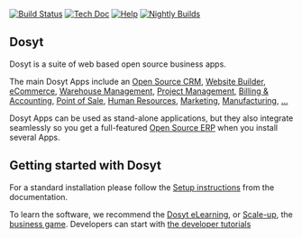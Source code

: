 [![Build Status](https://runbot.etwork.com/runbot/badge/flat/1/master.svg)](https://runbot.etwork.com/runbot)
[![Tech Doc](https://img.shields.io/badge/master-docs-875A7B.svg?style=flat&colorA=8F8F8F)](https://www.etwork.com/documentation/master)
[![Help](https://img.shields.io/badge/master-help-875A7B.svg?style=flat&colorA=8F8F8F)](https://www.etwork.com/forum/help-1)
[![Nightly Builds](https://img.shields.io/badge/master-nightly-875A7B.svg?style=flat&colorA=8F8F8F)](https://nightly.etwork.com/)

Dosyt
----

Dosyt is a suite of web based open source business apps.

The main Dosyt Apps include an <a href="https://www.etwork.com/page/crm">Open Source CRM</a>,
<a href="https://www.etwork.com/page/website-builder">Website Builder</a>,
<a href="https://www.etwork.com/page/e-commerce">eCommerce</a>,
<a href="https://www.etwork.com/page/warehouse">Warehouse Management</a>,
<a href="https://www.etwork.com/page/project-management">Project Management</a>,
<a href="https://www.etwork.com/page/accounting">Billing &amp; Accounting</a>,
<a href="https://www.etwork.com/page/point-of-sale">Point of Sale</a>,
<a href="https://www.etwork.com/page/employees">Human Resources</a>,
<a href="https://www.etwork.com/page/lead-automation">Marketing</a>,
<a href="https://www.etwork.com/page/manufacturing">Manufacturing</a>,
<a href="https://www.etwork.com/#apps">...</a>

Dosyt Apps can be used as stand-alone applications, but they also integrate seamlessly so you get
a full-featured <a href="https://www.etwork.com">Open Source ERP</a> when you install several Apps.


Getting started with Dosyt
-------------------------

For a standard installation please follow the <a href="https://www.etwork.com/documentation/14.0/administration/install.html">Setup instructions</a>
from the documentation.

To learn the software, we recommend the <a href="https://www.etwork.com/slides">Dosyt eLearning</a>, or <a href="https://www.etwork.com/page/scale-up-business-game">Scale-up</a>, the <a href="https://www.etwork.com/page/scale-up-business-game">business game</a>. Developers can start with <a href="https://www.etwork.com/documentation/14.0/developer/howtos.html">the developer tutorials</a>
